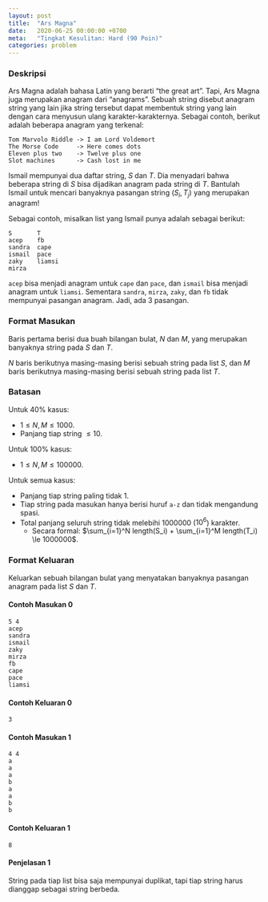 ```yaml
---
layout: post
title:  "Ars Magna"
date:   2020-06-25 00:00:00 +0700
meta:   "Tingkat Kesulitan: Hard (90 Poin)"
categories: problem
---
```


### Deskripsi

Ars Magna adalah bahasa Latin yang berarti “the great art”. Tapi, Ars Magna juga merupakan anagram dari “anagrams”. Sebuah string disebut anagram string yang lain jika string tersebut dapat membentuk string yang lain dengan cara menyusun ulang karakter-karakternya. Sebagai contoh, berikut adalah beberapa anagram yang terkenal:

```
Tom Marvolo Riddle -> I am Lord Voldemort
The Morse Code     -> Here comes dots
Eleven plus two    -> Twelve plus one
Slot machines      -> Cash lost in me
```

Ismail mempunyai dua daftar string, $S$ dan $T$. Dia menyadari bahwa beberapa string di $S$ bisa dijadikan anagram pada string di $T$. Bantulah Ismail untuk mencari banyaknya pasangan string $(S_i, T_j)$ yang merupakan anagram!

Sebagai contoh, misalkan list yang Ismail punya adalah sebagai berikut:

```
S       T
acep    fb
sandra  cape
ismail  pace
zaky    liamsi
mirza
```

`acep` bisa menjadi anagram untuk `cape` dan `pace`, dan `ismail` bisa menjadi anagram untuk `liamsi`. Sementara `sandra`, `mirza`, `zaky`, dan `fb` tidak mempunyai pasangan anagram. Jadi, ada 3 pasangan.


### Format Masukan

Baris pertama berisi dua buah bilangan bulat, $N$ dan $M$, yang merupakan banyaknya string pada $S$ dan $T$.

$N$ baris berikutnya masing-masing berisi sebuah string pada list $S$, dan $M$ baris berikutnya masing-masing berisi sebuah string pada list $T$.


### Batasan

Untuk 40% kasus:

- $1 \le N, M \le 1000$.
- Panjang tiap string $\le 10$.

Untuk 100% kasus:

- $1 \le N, M \le 100000$.

Untuk semua kasus:

- Panjang tiap string paling tidak 1.
- Tiap string pada masukan hanya berisi huruf `a-z` dan tidak mengandung spasi.
- Total panjang seluruh string tidak melebihi 1000000 ($10^6$) karakter.
  - Secara formal: $\sum_{i=1}^N length(S_i) + \sum_{i=1}^M length(T_i) \le 1000000$.


### Format Keluaran

Keluarkan sebuah bilangan bulat yang menyatakan banyaknya pasangan anagram pada list $S$ dan $T$.


#### Contoh Masukan 0

```
5 4
acep
sandra
ismail
zaky
mirza
fb
cape
pace
liamsi
```

#### Contoh Keluaran 0

```
3
```

#### Contoh Masukan 1

```
4 4
a
a
a
b
a
a
b
b
```

#### Contoh Keluaran 1

```
8
```

#### Penjelasan 1

String pada tiap list bisa saja mempunyai duplikat, tapi tiap string harus dianggap sebagai string berbeda.